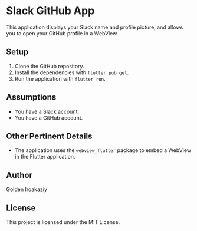 

# Slack GitHub App

This application displays your Slack name and profile picture, and allows you to open your GitHub profile in a WebView.

## Setup

1. Clone the GitHub repository.
2. Install the dependencies with `flutter pub get`.
3. Run the application with `flutter run`.

## Assumptions

* You have a Slack account.
* You have a GitHub account.

## Other Pertinent Details

* The application uses the `webview_flutter` package to embed a WebView in the Flutter application.


## Author

Golden Iroakaziy

## License

This project is licensed under the MIT License.
